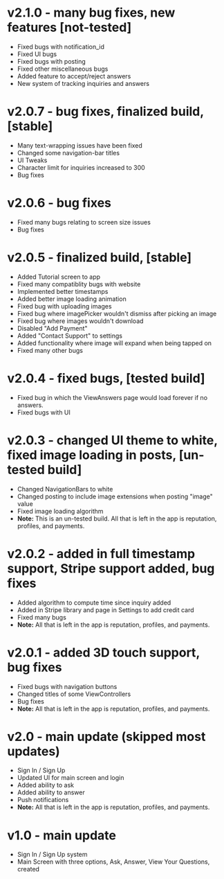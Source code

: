 # v2.1.0 - many bug fixes, new features [not-tested]
- Fixed bugs with notification_id
- Fixed UI bugs
- Fixed bugs with posting
- Fixed other miscellaneous bugs
- Added feature to accept/reject answers
- New system of tracking inquiries and answers

# v2.0.7 - bug fixes, finalized build, [stable]
- Many text-wrapping issues have been fixed
- Changed some navigation-bar titles
- UI Tweaks
- Character limit for inquiries increased to 300
- Bug fixes

# v2.0.6 - bug fixes
- Fixed many bugs relating to screen size issues 
- Bug fixes

# v2.0.5 - finalized build, [stable]
- Added Tutorial screen to app
- Fixed many compatiblity bugs with website
- Implemented better timestamps
- Added better image loading animation
- Fixed bug with uploading images
- Fixed bug where imagePicker wouldn't dismiss after picking an image
- Fixed bug where images wouldn't download
- Disabled "Add Payment"
- Added "Contact Support" to settings
- Added functionality where image will expand when being tapped on
- Fixed many other bugs

# v2.0.4 - fixed bugs, [tested build]
- Fixed bug in which the ViewAnswers page would load forever if no answers.
- Fixed bugs with UI

# v2.0.3 - changed UI theme to white, fixed image loading in posts, [un-tested build]
- Changed NavigationBars to white
- Changed posting to include image extensions when posting "image" value
- Fixed image loading algorithm
- **Note:** This is an un-tested build. All that is left in the app is reputation, profiles, and payments.

# v2.0.2 - added in full timestamp support, Stripe support added, bug fixes
- Added algorithm to compute time since inquiry added
- Added in Stripe library and page in Settings to add credit card
- Fixed many bugs
- **Note:** All that is left in the app is reputation, profiles, and payments.

# v2.0.1 - added 3D touch support, bug fixes
- Fixed bugs with navigation buttons
- Changed titles of some ViewControllers
- Bug fixes
- **Note:** All that is left in the app is reputation, profiles, and payments.

# v2.0 - main update (skipped most updates)
- Sign In / Sign Up
- Updated UI for main screen and login
- Added ability to ask 
- Added ability to answer
- Push notifications
- **Note:** All that is left in the app is reputation, profiles, and payments.

# v1.0 - main update
- Sign In / Sign Up system
- Main Screen with three options, Ask, Answer, View Your Questions, created
